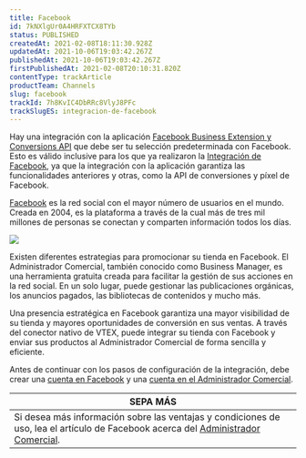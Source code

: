 ```yaml
---
title: Facebook
id: 7kNXlgUr0A4HRFXTCX8TYb
status: PUBLISHED
createdAt: 2021-02-08T18:11:30.928Z
updatedAt: 2021-10-06T19:03:42.267Z
publishedAt: 2021-10-06T19:03:42.267Z
firstPublishedAt: 2021-02-08T20:10:31.820Z
contentType: trackArticle
productTeam: Channels
slug: facebook
trackId: 7h8KvIC4DbRRc8VlyJ8PFc
trackSlugES: integracion-de-facebook
---
```


<div class = "alert alert-info">
Hay una integración con la aplicación <a href= "https://help.vtex.com/es/tracks/integracao-com-o-facebook-business-extension--2hS3ANSZ7vlHCcba4h7k8D">Facebook Business Extension y Conversions API</a> que debe ser tu selección predeterminada con Facebook. Esto es válido inclusive para los que ya realizaron la <a href= "https://help.vtex.com/es/tracks/integracao-com-o-facebook--7h8KvIC4DbRRc8VlyJ8PFc">Integración de Facebook</a>, ya que la integración con la aplicación garantiza las funcionalidades anteriores y otras, como la API de conversiones y píxel de Facebook.
</div>

[Facebook](https://about.fb.com/ltam/) es la red social con el mayor número de usuarios en el mundo. Creada en 2004, es la plataforma a través de la cual más de tres mil millones de personas se conectan y comparten información todos los días.

<img src="https://drive.google.com/uc?export=download&id=1cjUKeFmyLwTorni7aBwh5Ql4YHTjIxc1"/>

Existen diferentes estrategias para promocionar su tienda en Facebook. El Administrador Comercial, también conocido como Business Manager, es una herramienta gratuita creada para facilitar la gestión de sus acciones en la red social. En un solo lugar, puede gestionar las publicaciones orgánicas, los anuncios pagados, las bibliotecas de contenidos y mucho más.

Una presencia estratégica en Facebook garantiza una mayor visibilidad de su tienda y mayores oportunidades de conversión en sus ventas. A través del conector nativo de VTEX, puede integrar su tienda con Facebook y enviar sus productos al Administrador Comercial de forma sencilla y eficiente.

Antes de continuar con los pasos de configuración de la integración, debe crear una [cuenta en Facebook](https://www.facebook.com/) y una [cuenta en el Administrador Comercial](https://business.facebook.com/business/help/1710077379203657?id=180505742745347).

|**SEPA MÁS** |
| ---------- |
| Si desea más información sobre las ventajas y condiciones de uso, lea el artículo de Facebook acerca del [Administrador Comercial](https://business.facebook.com/business/help/113163272211510?id=180505742745347&recommended_by=1910428752389787). |
